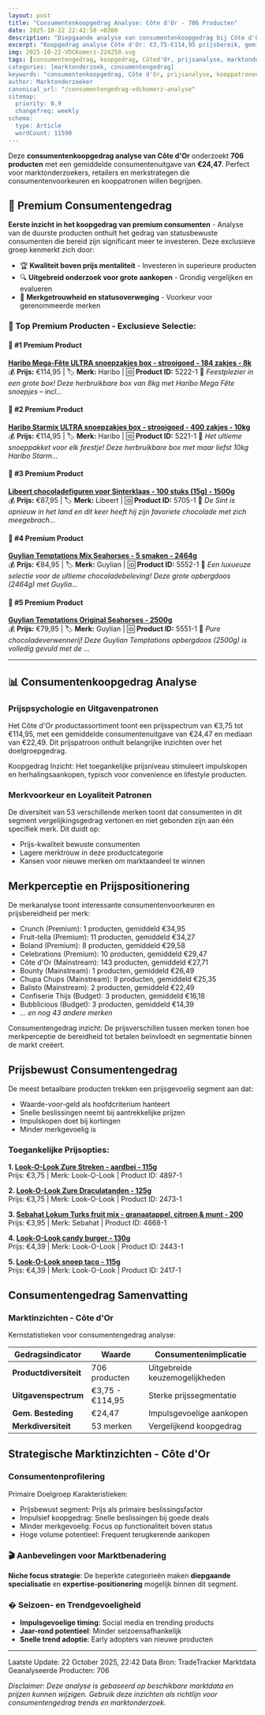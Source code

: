```yaml
---
layout: post
title: "Consumentenkoopgedrag Analyse: Côte d'Or - 706 Producten"
date: 2025-10-22 22:42:50 +0200
description: "Diepgaande analyse van consumentenkoopgedrag bij Côte d'Or. Ontdek kooppatronen, prijsvoorkeuren en populaire productcategorieën van 706 producten."
excerpt: "Koopgedrag analyse Côte d'Or: €3,75-€114,95 prijsbereik, gemiddeld €24,47. Inzichten in consumentenvoorkeuren en aankooppatronen."
img: 2025-10-22-VDCKomerz-224250.svg
tags: [consumentengedrag, koopgedrag, Côted'Or, prijsanalyse, marktonderzoek, e-commerce]
categories: [marktonderzoek, consumentengedrag]
keywords: "consumentenkoopgedrag, Côte d'Or, prijsanalyse, kooppatronen, marktonderzoek, e-commerce trends"
author: Marktonderzoeker
canonical_url: "/consumentengedrag-vdckomerz-analyse"
sitemap:
  priority: 0.9
  changefreq: weekly
schema:
  type: Article
  wordCount: 11590
---
```


Deze **consumentenkoopgedrag analyse van Côte d'Or** onderzoekt **706 producten** 
met een gemiddelde consumentenuitgave van **€24,47**. Perfect voor marktonderzoekers, retailers 
en merkstrategen die consumentenvoorkeuren en kooppatronen willen begrijpen.

## 💎 Premium Consumentengedrag

**Eerste inzicht in het koopgedrag van premium consumenten** - Analyse van de duurste producten onthult het gedrag van statusbewuste consumenten 
die bereid zijn significant meer te investeren. Deze exclusieve groep kenmerkt zich door:

- 🏆 **Kwaliteit boven prijs mentaliteit** - Investeren in superieure producten
- 🔍 **Uitgebreid onderzoek voor grote aankopen** - Grondig vergelijken en evalueren
- 👑 **Merkgetrouwheid en statusoverweging** - Voorkeur voor gerenommeerde merken

### 🎯 Top Premium Producten - Exclusieve Selectie:

#### 🥇 #1 Premium Product
**[Haribo Mega-Fête ULTRA snoepzakjes box - strooigoed - 184 zakjes - 8k](https://www.vandeca.com/food/?tt=34182_2145159_69238_&r=https%3A%2F%2Fwww.vandeca.com%2Fnl%2Fharibo-mega-fete-ultra-snoepzakjes-box---strooigoed---184-zakjes---8kg)**  
💰 **Prijs:** €114,95 | 🏷️ **Merk:** Haribo | 🆔 **Product ID:** 5222-1
📝 *Feestplezier in een grote box! Deze herbruikbare box van 8kg met Haribo Mega Fête snoepjes – incl...*

#### 🥇 #2 Premium Product
**[Haribo Starmix ULTRA snoepzakjes box - strooigoed - 400 zakjes - 10kg](https://www.vandeca.com/food/?tt=34182_2145159_69238_&r=https%3A%2F%2Fwww.vandeca.com%2Fnl%2Fharibo-starmix-ultra-snoepzakjes-box---strooigoed---400-zakjes---10kg)**  
💰 **Prijs:** €114,95 | 🏷️ **Merk:** Haribo | 🆔 **Product ID:** 5221-1
📝 *Het ultieme snoeppakket voor elk feestje! Deze herbruikbare box met maar liefst 10kg Haribo Starm...*

#### 🥇 #3 Premium Product
**[Libeert chocoladefiguren voor Sinterklaas - 100 stuks (15g) - 1500g](https://www.vandeca.com/food/?tt=34182_2145159_69238_&r=https%3A%2F%2Fwww.vandeca.com%2Fnl%2Flibeert-chocoladefiguren-voor-sinterklaas---100-stuks-15g---1500g)**  
💰 **Prijs:** €87,95 | 🏷️ **Merk:** Libeert | 🆔 **Product ID:** 5705-1
📝 *De Sint is opnieuw in het land en dit keer heeft hij zijn favoriete chocolade met zich meegebrach...*

#### 🥇 #4 Premium Product
**[Guylian Temptations Mix Seahorses - 5 smaken - 2464g](https://www.vandeca.com/food/?tt=34182_2145159_69238_&r=https%3A%2F%2Fwww.vandeca.com%2Fnl%2Fguylian-temptations-mix-seahorses---5-smaken---2464g)**  
💰 **Prijs:** €84,95 | 🏷️ **Merk:** Guylian | 🆔 **Product ID:** 5552-1
📝 *Een luxueuze selectie voor de ultieme chocoladebeleving! Deze grote opbergdoos (2464g) met Guylia...*

#### 🥇 #5 Premium Product
**[Guylian Temptations Original Seahorses - 2500g](https://www.vandeca.com/food/?tt=34182_2145159_69238_&r=https%3A%2F%2Fwww.vandeca.com%2Fnl%2Fguylian-temptations-original-seahorses---2500g)**  
💰 **Prijs:** €79,95 | 🏷️ **Merk:** Guylian | 🆔 **Product ID:** 5551-1
📝 *Pure chocoladeverwennerij! Deze Guylian Temptations opbergdoos (2500g) is volledig gevuld met de ...*

---

## 📊 Consumentenkoopgedrag Analyse

### Prijspsychologie en Uitgavenpatronen

Het Côte d'Or productassortiment toont een prijsspectrum van €3,75 tot €114,95, 
met een gemiddelde consumentenuitgave van €24,47 en mediaan van €22,49. 
Dit prijspatroon onthult belangrijke inzichten over het doelgroepgedrag.

Koopgedrag Inzicht: Het toegankelijke prijsniveau stimuleert impulskopen en 
herhalingsaankopen, typisch voor convenience en lifestyle producten.

### Merkvoorkeur en Loyaliteit Patronen

De diversiteit van 53 verschillende merken toont dat consumenten in dit segment 
vergelijkingsgedrag vertonen en niet gebonden zijn aan één specifiek merk. Dit duidt op:
- Prijs-kwaliteit bewuste consumenten
- Lagere merktrouw in deze productcategorie
- Kansen voor nieuwe merken om marktaandeel te winnen

## Merkperceptie en Prijspositionering

De merkanalyse toont interessante consumentenvoorkeuren en prijsbereidheid per merk:

- Crunch (Premium): 1 producten, gemiddeld €34,95
- Fruit-tella (Premium): 11 producten, gemiddeld €34,27
- Boland (Premium): 8 producten, gemiddeld €29,58
- Celebrations (Premium): 10 producten, gemiddeld €29,47
- Côte d'Or (Mainstream): 143 producten, gemiddeld €27,71
- Bounty (Mainstream): 1 producten, gemiddeld €26,49
- Chupa Chups (Mainstream): 9 producten, gemiddeld €25,35
- Balisto (Mainstream): 2 producten, gemiddeld €22,49
- Confiserie Thijs (Budget): 3 producten, gemiddeld €16,18
- Bubblicious (Budget): 3 producten, gemiddeld €14,39
- *... en nog 43 andere merken*

Consumentengedrag inzicht: De prijsverschillen tussen merken tonen hoe merkperceptie 
de bereidheid tot betalen beïnvloedt en segmentatie binnen de markt creëert.

## Prijsbewust Consumentengedrag

De meest betaalbare producten trekken een prijsgevoelig segment aan dat:

- Waarde-voor-geld als hoofdcriterium hanteert
- Snelle beslissingen neemt bij aantrekkelijke prijzen
- Impulskopen doet bij kortingen
- Minder merkgevoelig is

### Toegankelijke Prijsopties:

**1. [Look-O-Look Zure Streken - aardbei - 115g](https://www.vandeca.com/food/?tt=34182_2145159_69238_&r=https%3A%2F%2Fwww.vandeca.com%2Fnl%2Flook-o-look-zure-streken---aardbei---115g)**  
Prijs: €3,75 | Merk: Look-O-Look | Product ID: 4897-1

**2. [Look-O-Look Zure Draculatanden - 125g](https://www.vandeca.com/food/?tt=34182_2145159_69238_&r=https%3A%2F%2Fwww.vandeca.com%2Fnl%2Flook-o-look-zure-draculatanden---125g)**  
Prijs: €3,75 | Merk: Look-O-Look | Product ID: 2473-1

**3. [Sebahat Lokum Turks fruit mix - granaatappel, citroen & munt - 200](https://www.vandeca.com/food/?tt=34182_2145159_69238_&r=https%3A%2F%2Fwww.vandeca.com%2Fnl%2Fsebahat-lokum-turks-fruit-mix---granaatappel-citroen--munt---200g)**  
Prijs: €3,95 | Merk: Sebahat | Product ID: 4668-1

**4. [Look-O-Look candy burger - 130g](https://www.vandeca.com/food/?tt=34182_2145159_69238_&r=https%3A%2F%2Fwww.vandeca.com%2Fnl%2Flook-o-look-candy-burger---130g)**  
Prijs: €4,39 | Merk: Look-O-Look | Product ID: 2443-1

**5. [Look-O-Look snoep taco - 115g](https://www.vandeca.com/food/?tt=34182_2145159_69238_&r=https%3A%2F%2Fwww.vandeca.com%2Fnl%2Flook-o-look-snoep-taco---115g)**  
Prijs: €4,39 | Merk: Look-O-Look | Product ID: 2417-1

## Consumentengedrag Samenvatting

### Marktinzichten - Côte d'Or

Kernstatistieken voor consumentengedrag analyse:

| Gedragsindicator | Waarde | Consumentenimplicatie |
|------------------|--------|----------------------|
| **Productdiversiteit** | 706 producten | Uitgebreide keuzemogelijkheden |
| **Uitgavenspectrum** | €3,75 - €114,95 | Sterke prijssegmentatie |
| **Gem. Besteding** | €24,47 | Impulsgevoelige aankopen |
| **Merkdiversiteit** | 53 merken | Vergelijkend koopgedrag |

## Strategische Marktinzichten - Côte d'Or

### Consumentenprofilering

Primaire Doelgroep Karakteristieken:
- Prijsbewust segment: Prijs als primaire beslissingsfactor
- Impulsief koopgedrag: Snelle beslissingen bij goede deals
- Minder merkgevoelig: Focus op functionaliteit boven status
- Hoge volume potentieel: Frequent terugkerende aankopen

### 🎬 Aanbevelingen voor Marktbenadering

**Niche focus strategie**: De beperkte categorieën maken **diepgaande specialisatie** 
en **expertise-positionering** mogelijk binnen dit segment.

### � Seizoen- en Trendgevoeligheid

- **Impulsgevoelige timing**: Social media en trending products
- **Jaar-rond potentieel**: Minder seizoensafhankelijk
- **Snelle trend adoptie**: Early adopters van nieuwe producten

---

Laatste Update: 22 October 2025, 22:42
Data Bron: TradeTracker Marktdata
Geanalyseerde Producten: 706

*Disclaimer: Deze analyse is gebaseerd op beschikbare marktdata en prijzen kunnen wijzigen. 
Gebruik deze inzichten als richtlijn voor consumentengedrag trends en marktonderzoek.*
